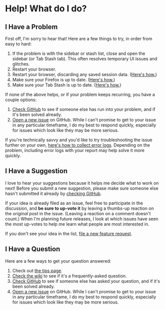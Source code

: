 # Help! What do I do?

## I Have a Problem

First off, I'm sorry to hear that!  Here are a few things to try, in order from
easy to hard:

1. If the problem is with the sidebar or stash list, close and open the sidebar
   (or Tab Stash tab).  This often resolves temporary UI issues and glitches.
2. Restart your browser.
3. Restart your browser, discarding any saved session data.
   ([Here's how.](https://github.com/josh-berry/tab-stash/wiki/Restart-Firefox-Without-Saved-Session-Data))
4. Make sure your Firefox is up to date.
   ([Here's how.](https://support.mozilla.org/en-US/kb/update-firefox-latest-release?redirectlocale=en-US&redirectslug=update-firefox-latest-version))
5. Make sure your Tab Stash is up to date.
   ([Here's how.](https://support.mozilla.org/en-US/kb/how-update-add-ons))

If none of the above helps, or if your problem keeps recurring, you have a couple options:

1. [Check GitHub](https://github.com/josh-berry/tab-stash/issues?utf8=%E2%9C%93&q=is%3Aissue)
   to see if someone else has run into your problem, and if it's been solved
   already.
2. [Open a new issue](https://github.com/josh-berry/tab-stash/issues/new?template=bug_report.md)
   on GitHub.  While I can't promise to get to your issue in any particular
   timeframe, I do my best to respond quickly, especially for issues which look
   like they may be more serious.

If you're technically savvy and you'd like to try troubleshooting the issue
further on your own,
[here's how to collect error logs](https://github.com/josh-berry/tab-stash/wiki/Collect-Error-Logs).
Depending on the problem, including error logs with your report may help solve
it more quickly.

## I Have a Suggestion

I love to hear your suggestions because it helps me decide what to work on next!
Before you submit a new suggestion, please make sure someone else hasn't
submitted it already by
[checking GitHub](https://github.com/josh-berry/tab-stash/issues?utf8=%E2%9C%93&q=is%3Aissue+label%3Aenhancement+).

If your idea is already filed as an issue, feel free to participate in the
discussion, and **be sure to up-vote it** by leaving a thumbs-up reaction on the
*original post* in the issue.  (Leaving a reaction on a comment doesn't count.)
When I'm planning future releases, I look at which issues have seen the most
up-votes to help me learn what people are most interested in.

If you don't see your idea in the list,
[file a new feature request](https://github.com/josh-berry/tab-stash/issues/new?template=feature_request.md).

## I Have a Question

Here are a few ways to get your question answered:

1. Check out [the tips page](tips.md).
2. [Check the wiki](https://github.com/josh-berry/tab-stash/wiki) to see if it's
   a frequently-asked question.
3. [Check GitHub](https://github.com/josh-berry/tab-stash/issues?utf8=%E2%9C%93&q=is%3Aissue)
   to see if someone else has asked your question, and if it's been solved
   already.
4. [Open a new issue](https://github.com/josh-berry/tab-stash/issues/new?template=question.md)
   on GitHub.  While I can't promise to get to your issue in any particular
   timeframe, I do my best to respond quickly, especially for issues which look
   like they may be more serious.
